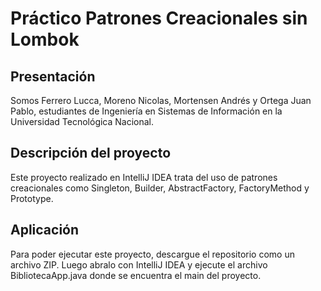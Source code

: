 # Práctico Patrones Creacionales sin Lombok

## Presentación

Somos Ferrero Lucca, Moreno Nicolas, Mortensen Andrés y Ortega Juan Pablo, estudiantes de Ingeniería en Sistemas de Información en la Universidad Tecnológica Nacional.

## Descripción del proyecto

Este proyecto realizado en IntelliJ IDEA trata del uso de patrones creacionales como Singleton, Builder, AbstractFactory, FactoryMethod y Prototype.

## Aplicación

Para poder ejecutar este proyecto, descargue el repositorio como un archivo ZIP. Luego abralo con IntelliJ IDEA y ejecute el archivo BibliotecaApp.java donde se encuentra el main del proyecto.
